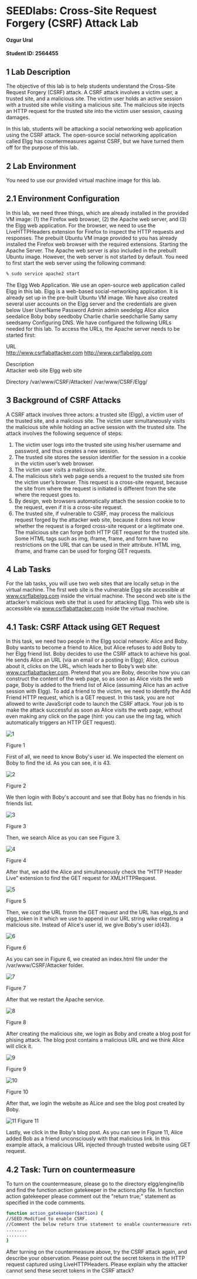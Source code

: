 
# SEEDlabs: Cross-Site Request Forgery (CSRF) Attack Lab

#### Ozgur Ural
#### Student ID: 2564455

## 1 Lab Description

The objective of this lab is to help students understand the Cross-Site Request Forgery (CSRF)  attack.  A  CSRF  attack  involves  a  victim  user,  a  trusted  site,  and  a  malicious  site.  The  victim user holds an active session with a trusted site while visiting a malicious site. The malicious site injects an HTTP request for the trusted site into the victim user session, causing damages.

In  this  lab,  students  will  be  attacking  a  social  networking  web  application  using  the  CSRF attack. The open-source social networking application called Elgg has countermeasures against CSRF, but we have turned them off for the purpose of this lab.

## 2 Lab Environment
You need to use our provided virtual machine image for this lab.
##  2.1 Environment Configuration
In  this  lab,  we  need  three  things,  which  are  already  installed  in  the  provided  VM  image:  (1)  the  Firefox  web browser,  (2)  the  Apache  web  server,  and  (3)  the  Elgg  web  application.  For  the  browser,  we  need  to  use  the LiveHTTPHeaders extension for Firefox to inspect the HTTP requests and responses. The prebuilt Ubuntu VM image provided to you has already installed the Firefox web browser with the required extensions. Starting the Apache  Server. The  Apache web server is also included in the  prebuilt Ubuntu image. However, the web server is not started by default. You need to first start the web server 
using the following command:

```sh
% sudo service apache2 start
```

The Elgg Web Application. We use an open-source web application called Elgg in this lab. Elgg is a web-based social-networking application. It is already set up in the pre-built Ubuntu VM image. We have also created several user accounts on the Elgg server and the credentials are given below
User UserName Password
Admin admin seedelgg
Alice alice seedalice
Boby boby seedboby
Charlie charlie seedcharlie
Samy samy seedsamy
Configuring DNS. We have configured the following URLs needed for this lab. To access the URLs, the Apache server needs to be started first:

URL                            
http://www.csrflabattacker.com
http://www.csrflabelgg.com 

Description         
Attacker web site 
Elgg web site 

Directory
/var/www/CSRF/Attacker/
/var/www/CSRF/Elgg/

## 3 Background of CSRF Attacks
A CSRF attack involves three actors: a trusted site (Elgg), a victim user of the trusted site, and a malicious  site.  The  victim  user  simultaneously  visits  the  malicious  site  while  holding  an  active session with the trusted site. The attack involves the following sequence of steps:
1. The victim user logs into the trusted site using his/her username and password, and thus 
creates a new session.
2. The trusted site stores the session identifier for the session in a cookie in the victim user’s web browser.
3. The victim user visits a malicious site.
4. The  malicious  site’s  web  page  sends  a  request  to  the  trusted  site  from  the  victim  user’s 
browser. This request is a cross-site request, because the site from where the request is 
initiated is different from the site where the request goes to.
5. By design, web browsers automatically attach the session cookie to to the request, even if 
it is a cross-site request.
6. The trusted site, if vulnerable to CSRF, may process the malicious request forged by the attacker web 
site, because it does not know whether the request is a forged cross-site request or a legitimate one.
The malicious site can forge both HTTP GET request for the trusted site. Some HTML tags 
such as img, iframe, frame, and form have no restrictions on the URL that can be used in their 
attribute. HTML img, iframe, and frame can be used for forging GET requests.
## 4 Lab Tasks
For  the  lab  tasks,  you  will  use  two  web  sites  that  are  locally  setup  in  the  virtual  machine.  The 
first  web  site  is  the  vulnerable  Elgg  site  accessible  at  www.csrflabelgg.com  inside  the  virtual 
machine.  The  second  web  site  is  the  attacker’s  malicious  web  site  that  is  used  for  attacking 
Elgg. This web site is accessible via www.csrflabattacker.com inside the virtual machine.

## 4.1 Task: CSRF Attack using GET Request
In  this  task,  we  need  two  people  in  the  Elgg  social  network:  Alice  and  Boby.  Boby  wants  to  become  a 
friend to Alice, but Alice refuses to add Boby to her Elgg friend list. Boby decides to use the CSRF attack 
to  achieve  his  goal.  He  sends  Alice  an  URL  (via  an  email  or  a  posting  in  Elgg);  Alice,  curious  about  it, 
clicks  on  the  URL,  which  leads  her  to  Boby’s  web  site:  www.csrflabattacker.com.  Pretend  that  you  are 
Boby,  describe  how  you  can  construct  the  content  of  the  web  page,  so  as  soon  as  Alice  visits  the  web 
page, Boby is added to the friend list of Alice (assuming Alice has an active session with Elgg).
To  add  a  friend  to  the  victim,  we  need  to  identify  the  Add  Friend  HTTP  request,  which  is  a  GET 
request. In this task, you are not allowed to write JavaScript code to launch the CSRF attack. Your job is 
to make the attack successful as soon as Alice visits the web page, without even making any click on the 
page (hint: you can use the img tag, which automatically triggers an HTTP GET request).

![1](./lab6-screenshots/1.png)

Figure 1 

First of all, we need to know Boby's user id. We inspected the element on Boby to find the id. As you can see, it is 43.

![2](./lab6-screenshots/2.png)

Figure 2 

We then login with Boby's account and see that Boby has no friends in his friends list. 

![3](./lab6-screenshots/3.png)

Figure 3

Then, we search Alice as you can see Figure 3. 

![4](./lab6-screenshots/4.png)

Figure 4 

After that, we add the Alice and simultaneously check the "HTTP Header Live" extension to find the GET request for XMLHTTPRequest.

![5](./lab6-screenshots/5.png)

Figure 5 

Then, we copt the URL fronm the GET request and the URL has elgg_ts and elgg_token in it which we use to append in our URL string wike creating a malicious site. Instead of Alice's user id, we give Boby's user id(43).

![6](./lab6-screenshots/6.png)

Figure 6 

As you can see in Figure 6, we created an index.html file under the /var/www/CSRF/Attacker folder. 

![7](./lab6-screenshots/7.png)

Figure 7 

After that we restart the Apache service. 

![8](./lab6-screenshots/8.png)

Figure 8 

After creating the malicious site, we login as Boby and create a blog post for phising attack. The blog post contains a malicious URL and we think Alice will click it. 

![9](./lab6-screenshots/9.png)

Figure 9 

![10](./lab6-screenshots/10.png)

Figure 10 

After that, we login the website as ALice and see the blog post created by Boby.

![11](./lab6-screenshots/11.png)
Figure 11 

Lastly, we click in the Boby's blog post. As you can see in Figure 11, Alice added Bob as a friend unconsciously with that malicious link. In this example attack, a malicious URL injected through trusted website using GET request.


##  4.2 Task: Turn on countermeasure
To turn on the countermeasure, please go to the directory elgg/engine/lib and find the function 
action gatekeeper in the actions.php file. In function action gatekeeper please comment out the 
"return true;" statement as specified in the code comments.
```sh
function action_gatekeeper($action) {
//SEED:Modified to enable CSRF.
//Comment the below return true statement to enable countermeasure return true;
........
........
}
```
After turning on the countermeasure above, try the CSRF attack again, and describe your 
observation.  Please  point  out  the  secret  tokens  in  the  HTTP  request  captured  using  LiveHTTPHeaders. 
Please explain why the attacker cannot send these secret tokens in the CSRF attack?
